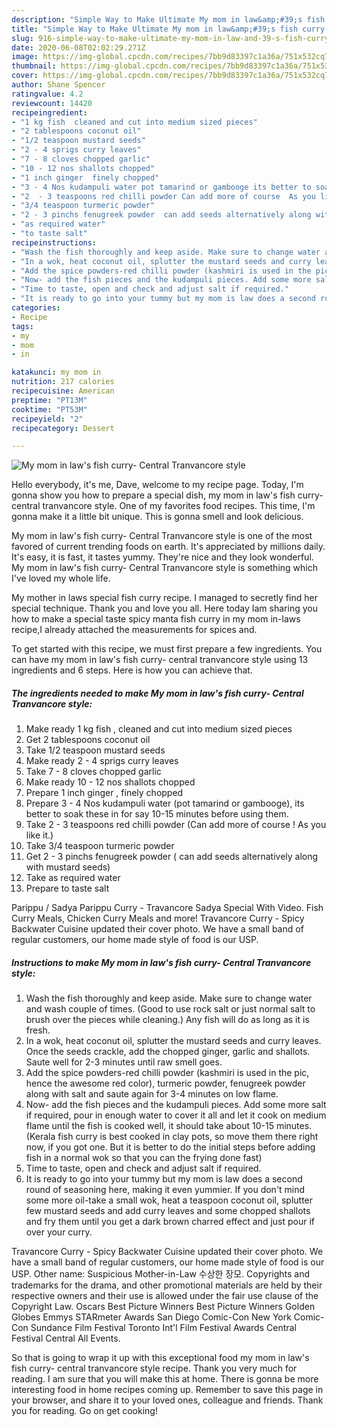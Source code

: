 ```yaml
---
description: "Simple Way to Make Ultimate My mom in law&amp;#39;s fish curry- Central Tranvancore style"
title: "Simple Way to Make Ultimate My mom in law&amp;#39;s fish curry- Central Tranvancore style"
slug: 916-simple-way-to-make-ultimate-my-mom-in-law-and-39-s-fish-curry-central-tranvancore-style
date: 2020-06-08T02:02:29.271Z
image: https://img-global.cpcdn.com/recipes/7bb9d83397c1a36a/751x532cq70/my-mom-in-laws-fish-curry-central-tranvancore-style-recipe-main-photo.jpg
thumbnail: https://img-global.cpcdn.com/recipes/7bb9d83397c1a36a/751x532cq70/my-mom-in-laws-fish-curry-central-tranvancore-style-recipe-main-photo.jpg
cover: https://img-global.cpcdn.com/recipes/7bb9d83397c1a36a/751x532cq70/my-mom-in-laws-fish-curry-central-tranvancore-style-recipe-main-photo.jpg
author: Shane Spencer
ratingvalue: 4.2
reviewcount: 14420
recipeingredient:
- "1 kg fish  cleaned and cut into medium sized pieces"
- "2 tablespoons coconut oil"
- "1/2 teaspoon mustard seeds"
- "2 - 4 sprigs curry leaves"
- "7 - 8 cloves chopped garlic"
- "10 - 12 nos shallots chopped"
- "1 inch ginger  finely chopped"
- "3 - 4 Nos kudampuli water pot tamarind or gambooge its better to soak these in  for say 1015 minutes before using them"
- "2  - 3 teaspoons red chilli powder Can add more of course  As you like it"
- "3/4 teaspoon turmeric powder"
- "2 - 3 pinchs fenugreek powder  can add seeds alternatively along with mustard seeds"
- "as required water"
- "to taste salt"
recipeinstructions:
- "Wash the fish thoroughly and keep aside. Make sure to change water and wash couple of times. (Good to use rock salt or just normal salt to brush over the pieces while cleaning.) Any fish will do as long as it is fresh."
- "In a wok, heat coconut oil, splutter the mustard seeds and curry leaves. Once the seeds crackle, add the chopped ginger, garlic and shallots. Saute well for 2-3 minutes until raw smell goes."
- "Add the spice powders-red chilli powder (kashmiri is used in the pic, hence the awesome red color), turmeric powder, fenugreek powder along with salt and saute again for 3-4 minutes on low flame."
- "Now- add the fish pieces and the kudampuli pieces. Add some more salt if required, pour in enough water to cover it all and let it cook on medium flame until the fish is cooked well, it should take about 10-15 minutes. (Kerala fish curry is best cooked in clay pots, so move them there right now, if you got one. But it is better to do the initial steps before adding fish in a normal wok so that you can the frying done fast)"
- "Time to taste, open and check and adjust salt if required."
- "It is ready to go into your tummy but my mom is law does a second round of seasoning here, making it even yummier. If you don&#39;t mind some more oil-take a small wok, heat a teaspoon coconut oil, splutter few mustard seeds and add curry leaves and some chopped shallots and fry them until you get a dark brown charred effect and just pour if over your curry."
categories:
- Recipe
tags:
- my
- mom
- in

katakunci: my mom in 
nutrition: 217 calories
recipecuisine: American
preptime: "PT13M"
cooktime: "PT53M"
recipeyield: "2"
recipecategory: Dessert

---
```



![My mom in law&#39;s fish curry- Central Tranvancore style](https://img-global.cpcdn.com/recipes/7bb9d83397c1a36a/751x532cq70/my-mom-in-laws-fish-curry-central-tranvancore-style-recipe-main-photo.jpg)

Hello everybody, it's me, Dave, welcome to my recipe page. Today, I'm gonna show you how to prepare a special dish, my mom in law&#39;s fish curry- central tranvancore style. One of my favorites food recipes. This time, I'm gonna make it a little bit unique. This is gonna smell and look delicious.

My mom in law&#39;s fish curry- Central Tranvancore style is one of the most favored of current trending foods on earth. It's appreciated by millions daily. It's easy, it is fast, it tastes yummy. They're nice and they look wonderful. My mom in law&#39;s fish curry- Central Tranvancore style is something which I've loved my whole life.

My mother in laws special fish curry recipe. I managed to secretly find her special technique. Thank you and love you all. Here today Iam sharing you how to make a special taste spicy manta fish curry in my mom in-laws recipe,I already attached the measurements for spices and.


To get started with this recipe, we must first prepare a few ingredients. You can have my mom in law&#39;s fish curry- central tranvancore style using 13 ingredients and 6 steps. Here is how you can achieve that.

<!--inarticleads1-->

##### The ingredients needed to make My mom in law&#39;s fish curry- Central Tranvancore style:

1. Make ready 1 kg fish , cleaned and cut into medium sized pieces
1. Get 2 tablespoons coconut oil
1. Take 1/2 teaspoon mustard seeds
1. Make ready 2 - 4 sprigs curry leaves
1. Take 7 - 8 cloves chopped garlic
1. Make ready 10 - 12 nos shallots chopped
1. Prepare 1 inch ginger , finely chopped
1. Prepare 3 - 4 Nos kudampuli water (pot tamarind or gambooge), its better to soak these in  for say 10-15 minutes before using them.
1. Take 2  - 3 teaspoons red chilli powder (Can add more of course ! As you like it.)
1. Take 3/4 teaspoon turmeric powder
1. Get 2 - 3 pinchs fenugreek powder ( can add seeds alternatively along with mustard seeds)
1. Take as required water
1. Prepare to taste salt


Parippu / Sadya Parippu Curry - Travancore Sadya Special With Video. Fish Curry Meals, Chicken Curry Meals and more! Travancore Curry - Spicy Backwater Cuisine updated their cover photo. We have a small band of regular customers, our home made style of food is our USP. 

<!--inarticleads2-->

##### Instructions to make My mom in law&#39;s fish curry- Central Tranvancore style:

1. Wash the fish thoroughly and keep aside. Make sure to change water and wash couple of times. (Good to use rock salt or just normal salt to brush over the pieces while cleaning.) Any fish will do as long as it is fresh.
1. In a wok, heat coconut oil, splutter the mustard seeds and curry leaves. Once the seeds crackle, add the chopped ginger, garlic and shallots. Saute well for 2-3 minutes until raw smell goes.
1. Add the spice powders-red chilli powder (kashmiri is used in the pic, hence the awesome red color), turmeric powder, fenugreek powder along with salt and saute again for 3-4 minutes on low flame.
1. Now- add the fish pieces and the kudampuli pieces. Add some more salt if required, pour in enough water to cover it all and let it cook on medium flame until the fish is cooked well, it should take about 10-15 minutes. (Kerala fish curry is best cooked in clay pots, so move them there right now, if you got one. But it is better to do the initial steps before adding fish in a normal wok so that you can the frying done fast)
1. Time to taste, open and check and adjust salt if required.
1. It is ready to go into your tummy but my mom is law does a second round of seasoning here, making it even yummier. If you don&#39;t mind some more oil-take a small wok, heat a teaspoon coconut oil, splutter few mustard seeds and add curry leaves and some chopped shallots and fry them until you get a dark brown charred effect and just pour if over your curry.


Travancore Curry - Spicy Backwater Cuisine updated their cover photo. We have a small band of regular customers, our home made style of food is our USP. Other name: Suspicious Mother-in-Law 수상한 장모. Copyrights and trademarks for the drama, and other promotional materials are held by their respective owners and their use is allowed under the fair use clause of the Copyright Law. Oscars Best Picture Winners Best Picture Winners Golden Globes Emmys STARmeter Awards San Diego Comic-Con New York Comic-Con Sundance Film Festival Toronto Int&#39;l Film Festival Awards Central Festival Central All Events. 

So that is going to wrap it up with this exceptional food my mom in law&#39;s fish curry- central tranvancore style recipe. Thank you very much for reading. I am sure that you will make this at home. There is gonna be more interesting food in home recipes coming up. Remember to save this page in your browser, and share it to your loved ones, colleague and friends. Thank you for reading. Go on get cooking!
